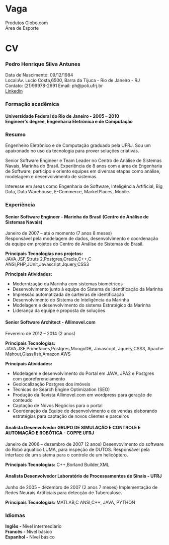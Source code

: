 Vaga
====

Produtos Globo.com
<br/>
Área de Esporte

CV
==

<h3>Pedro Henrique Silva Antunes</h3>
Data de Nascimento: 09/12/1984<br/>
Local:Av. Lucio Costa,6500, Barra da Tijuca - Rio de Janeiro - RJ<br/>
Contato: (21)99978-2691  Email: ph@poli.ufrj.br <br/> <a href="http://br.linkedin.com/pub/pedro-antunes/93/459/814/">Linkedin</a><br/>

<h3>Formação acadêmica</h3>
<h4>Universidade Federal do Rio de Janeiro - 2005 – 2010<br/>
Engineer's degree, Engenharia Eletrônica e de Computação</h4>

<h3>Resumo</h3>
Engenheiro Eletrônico e de Computação graduado pela UFRJ. Sou um apaixonado no uso da tecnologia para prover soluções criativas.
<br/>

Senior Software Engineer e Team Leader no Centro de Análise de Sistemas Navais, Marinha do Brasil.
Experiência de 8 anos com a área de Engenharia de Software, participo e oriento equipes em diversas etapas como análise, modelagem e desenvolvimento de sistemas.
<br/>

Interesse em áreas como Engenharia de Software, Inteligência Artificial, Big Data, Data Warehouse, E-Commerce, MarketPlaces, Mobile.

<h3>Experiência</h3>
<h4>Senior Software Engineer - Marinha do Brasil (Centro de Análise de Sistemas Navais)</h4>
Janeiro de 2007 – até o momento (7 anos 8 meses)<br/>Responsável pela modelagem de dados, desenvolvimento e coordenação da equipe em projetos do Centro de Análise de Sistemas do Brasil.

<b>Principais Tecnologias nos projetos:</b><br/>
JAVA,JSF,Struts 2,Postgres,Oracle,C++,C ANSI,PHP,JUnit,Javascript,Jquery,CSS3

<b>Principais Atividades:</b>
<ul>
<li>Modernização da Marinha com sistemas biométricos</li>
<li>Desenvolvimento junto à equipe do Sistema de Identificação da Marinha</li>
<li>Impressão automatizada de carteiras de identificação</li>
<li>Desenvolvimento do Sistema de Inteligência da Marinha</li>
<li>Modelagem e desenvolvimento do sistema Estratégico da Marinha</li>
<li>Liderança da equipe e proposta de soluções</li>
</ul>

<h4>Senior Software Architect - Allimovel.com</h4>
Fevereiro de 2012 – 2014 (2 anos)

<b>Principais Tecnologias:</b><br/>
JAVA,JSF,Primefaces,Postgres,MongoDB, Javascript, Jquery,CSS3, Apache Mahout,Glassfish,Amazon AWS

<b>Principais Atividades:</b>
<ul>
<li>Modelagem e desenvolvimento do Portal em JAVA, JPA2 e Postgres com georeferenciamento</li>
<li>Geolocalização Postgres dos imóveis</li>
<li>Técnicas de Search Engine Optimization (SEO)</li>
<li>Produção da Revista Allimovel.com em wordpress para geração de conteudo</li>
<li>Captação de Novos Negócios para o portal</li>
<li>Coordenação da Equipe de desenvolvimento e de vendas elaborando estratégias para captação de novos clientes e parceiros</li>
</ul>

<h4>Analista Desenvolvedor
GRUPO DE SIMULAÇÃO E CONTROLE E AUTOMAÇÃO E ROBÓTICA - COPPE UFRJ</h4>
Janeiro de 2006 – dezembro de 2007 (2 anos)
Desenvovimento do software do Robô aquático LUMA, para inspeção de
DUTOS. Responsável pela interface de um sistema para o controle de um helicóptero.

<b>Principais Tecnologias:</b>
C++,Borland Builder,XML

<h4>Analista Desenvolvedor
Laboratório de Processamentos de Sinais - UFRJ</h4>
Junho de 2005 – dezembro de 2007 (2 anos 7 meses)
Implementação de Redes Neurais Artificiais para detecção de Tuberculose.

<b>Principais Tecnologias:</b>
MATLAB,C ANSI,C++, JAVA, PYTHON

<h3>Idiomas</h3>
<b>Inglês - </b>Nível intermediário<br/>
<b>Francês - </b>Nível básico<br/>
<b>Espanhol - </b> Nível básico<br/>

 
